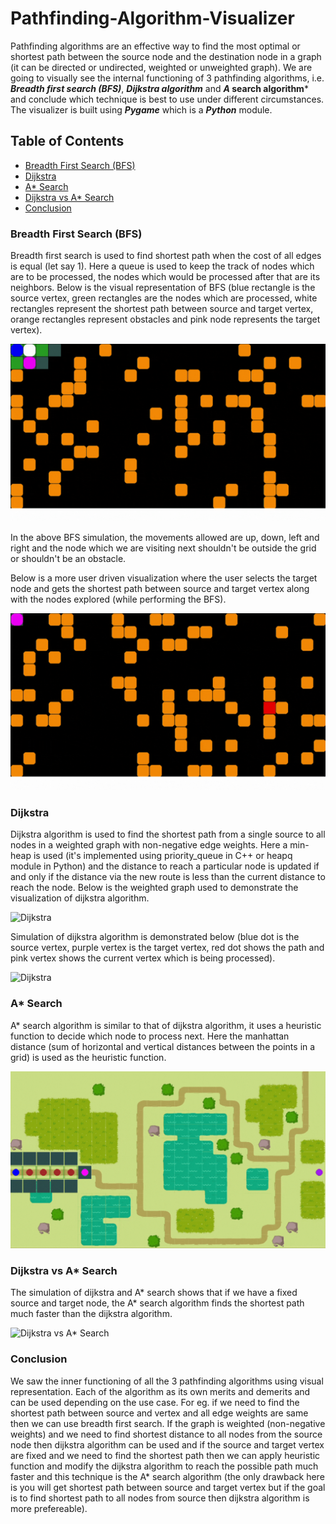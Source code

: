 # Pathfinding-Algorithm-Visualizer
Pathfinding algorithms are an effective way to find the most optimal or shortest path between the source node and the destination node in a graph (it can be directed or undirected, weighted or unweighted graph). We are going to visually see the internal functioning of 3 pathfinding algorithms, i.e. ***Breadth first search (BFS)***, ***Dijkstra algorithm*** and ***A* search algorithm*** and conclude which technique is best to use under different circumstances. The visualizer is built using ***Pygame*** which is a ***Python*** module.

## Table of Contents

- [Breadth First Search (BFS)](#breadth-first-search)
- [Dijkstra](#dijkstra)
- [A* Search](#a*-search)
- [Dijkstra vs A* Search](#dijkstra-vs-a*-search)
- [Conclusion](#conclusion)

### Breadth First Search (BFS)

Breadth first search is used to find shortest path when the cost of all edges is equal (let say 1). Here a queue is used to keep the track of nodes which are to be processed, the nodes which would be processed after that are its neighbors. Below is the visual representation of BFS (blue rectangle is the source vertex, green rectangles are the nodes which are processed, white rectangles represent the shortest path between source and target vertex, orange rectangles represent obstacles and pink node represents the target vertex).

![BFS](https://github.com/Saurabh-66/Pathfinding-Algorithm-Visualizer/blob/master/photos/bfs_1.gif)

In the above BFS simulation, the movements allowed are up, down, left and right and the node which we are visiting next shouldn't be outside the grid or shouldn't be an obstacle.

Below is a more user driven visualization where the user selects the target node and gets the shortest path between source and target vertex along with the nodes explored (while performing the BFS).

![BFS](https://github.com/Saurabh-66/Pathfinding-Algorithm-Visualizer/blob/master/photos/bfs_2.gif)

### Dijkstra

Dijkstra algorithm is used to find the shortest path from a single source to all nodes in a weighted graph with non-negative edge weights. Here a min-heap is used (it's implemented using priority_queue in C++ or heapq module in Python) and the distance to reach a particular node is updated if and only if the distance via the new route is less than the current distance to reach the node. Below is the weighted graph used to demonstrate the visualization of dijkstra algorithm.

![Dijkstra](https://github.com/Saurabh-66/Pathfinding-Algorithm-Visualizer/blob/master/photos/dijkstra_1.gif)

Simulation of dijkstra algorithm is demonstrated below (blue dot is the source vertex, purple vertex is the target vertex, red dot shows the path and pink vertex shows the current vertex which is being processed).

![Dijkstra](https://github.com/Saurabh-66/Pathfinding-Algorithm-Visualizer/blob/master/photos/dijkstra_2.gif)

### A* Search

A* search algorithm is similar to that of dijkstra algorithm, it uses a heuristic function to decide which node to process next. Here the manhattan distance (sum of horizontal and vertical distances between the points in a grid) is used as the heuristic function.

![A* Search](https://github.com/Saurabh-66/Pathfinding-Algorithm-Visualizer/blob/master/photos/asearch_1.gif)

### Dijkstra vs A* Search

The simulation of dijkstra and A* search shows that if we have a fixed source and target node, the A* search algorithm finds the shortest path much faster than the dijkstra algorithm.

![Dijkstra vs A* Search](https://github.com/Saurabh-66/Pathfinding-Algorithm-Visualizer/blob/master/photos/dijkasearch_1.gif)

### Conclusion

We saw the inner functioning of all the 3 pathfinding algorithms using visual representation. Each of the algorithm as its own merits and demerits and can be used depending on the use case. For eg. if we need to find the shortest path between source and vertex and all edge weights are same then we can use breadth first search. If the graph is weighted (non-negative weights) and we need to find shortest distance to all nodes from the source node then dijkstra algorithm can be used and if the source and target vertex are fixed and we need to find the shortest path then we can apply heuristic function and modify the dijkstra algorithm to reach the possible path much faster and this technique is the A* search algorithm (the only drawback here is you will get shortest path between source and target vertex but if the goal is to find shortest path to all nodes from source then dijkstra algorithm is more prefereable).
